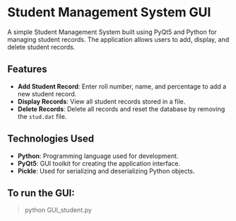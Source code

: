# Student Management System GUI

A simple Student Management System built using PyQt5 and Python for managing student records. The application allows users to add, display, and delete student records.

## Features

- **Add Student Record**: Enter roll number, name, and percentage to add a new student record.
- **Display Records**: View all student records stored in a file.
- **Delete Records**: Delete all records and reset the database by removing the `stud.dat` file.

## Technologies Used

- **Python**: Programming language used for development.
- **PyQt5**: GUI toolkit for creating the application interface.
- **Pickle**: Used for serializing and deserializing Python objects.

## To run the GUI:

> python GUI_student.py
